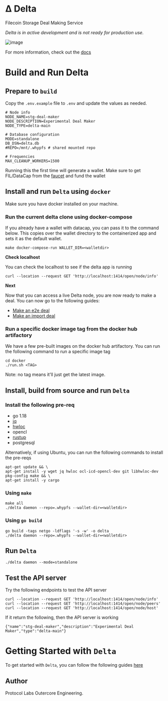 # Δ Delta
Filecoin Storage Deal Making Service

*Delta is in active development and is not ready for production use.*

![image](https://user-images.githubusercontent.com/4479171/226853191-e19e8fa4-abc1-4652-970f-d3d6cea0df13.png)


For more information, check out the [docs](docs)

# Build and Run Delta

## Prepare to `build`
Copy the `.env.example` file to `.env` and update the values as needed.

```
# Node info
NODE_NAME=stg-deal-maker
NODE_DESCRIPTION=Experimental Deal Maker
NODE_TYPE=delta-main

# Database configuration
MODE=standalone
DB_DSN=delta.db
#REPO=/mnt/.whypfs # shared mounted repo

# Frequencies
MAX_CLEANUP_WORKERS=1500
```

Running this the first time will generate a wallet. Make sure to get FIL/DataCap from the [faucet](https://verify.glif.io/) and fund the wallet

## Install and run `Delta` using `docker`
Make sure you have docker installed on your machine.

### Run the current delta clone using docker-compose
If you already have a wallet with datacap, you can pass it to the command below. This copies over the wallet directory to the containerized app and sets it as the default wallet.
```
make docker-compose-run WALLET_DIR=<walletdir>
```

**Check localhost**

You can check the localhost to see if the delta app is running
```
curl --location --request GET 'http://localhost:1414/open/node/info'
```

**Next**

Now that you can access a live Delta node, you are now ready to make a deal. You can now go to the following guides:

- [Make an e2e deal](docs/make-e2e-deal.md)
- [Make an import deal](docs/make-import-deal.md)


### Run a specific docker image tag from the docker hub artifactory
We have a few pre-built images on the docker hub artifactory. You can run the following command to run a specific image tag
```
cd docker
./run.sh <TAG> 
```
Note: no tag means it'll just get the latest image.

## Install, build from source and run `Delta`
### Install the following pre-req
- go 1.18
- [jq](https://stedolan.github.io/jq/)
- [hwloc](https://www.open-mpi.org/projects/hwloc/)
- opencl
- [rustup](https://rustup.rs/)
- postgresql

Alternatively, if using Ubuntu, you can run the following commands to install the pre-reqs
```
apt-get update && \
apt-get install -y wget jq hwloc ocl-icd-opencl-dev git libhwloc-dev pkg-config make && \
apt-get install -y cargo
```

### Using `make`
```
make all
./delta daemon --repo=.whypfs --wallet-dir=<walletdir>
```

### Using `go build`
```
go build -tags netgo -ldflags '-s -w' -o delta
./delta daemon --repo=.whypfs --wallet-dir=<walletdir>
```

## Run `Delta`
```
./delta daemon --mode=standalone
```

## Test the API server
Try the following endpoints to test the API server
```
curl --location --request GET 'http://localhost:1414/open/node/info'
curl --location --request GET 'http://localhost:1414/open/node/peers'
curl --location --request GET 'http://localhost:1414/open/node/host'
```

If it return the following, then the API server is working
```
{"name":"stg-deal-maker","description":"Experimental Deal Maker","type":"delta-main"}
```


# Getting Started with `Delta`
To get started with `Delta`, you can follow the following guides [here](docs)

## Author
Protocol Labs Outercore Engineering.
